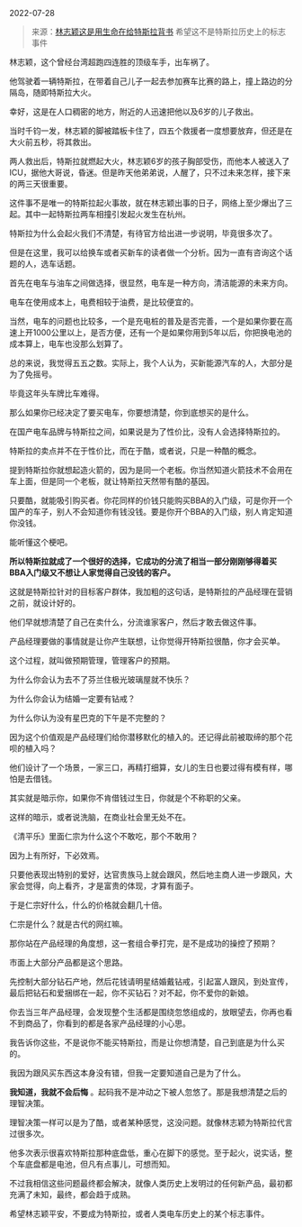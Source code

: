 2022-07-28

> 来源：[林志颖这是用生命在给特斯拉背书](http://mp.weixin.qq.com/s?__biz=MzU3NDc5Nzc0NQ==&mid=2247519427&idx=1&sn=bb24cc1f3a11d17dd5a2550c0c72922d&chksm=fd2e2e1dca59a70b04cb6df2427dbcdd44b397f301e189731d570da71d64d809ebbed189f31b&scene=27#wechat_redirect)
> 希望这不是特斯拉历史上的标志事件

林志颖，这个曾经台湾超跑四连胜的顶级车手，出车祸了。  

  

他驾驶着一辆特斯拉，在带着自己儿子一起去参加赛车比赛的路上，撞上路边的分隔岛，随即特斯拉大火。

  

幸好，这是在人口稠密的地方，附近的人迅速把他以及6岁的儿子救出。  

  

当时千钧一发，林志颖的脚被踏板卡住了，四五个救援者一度想要放弃，但还是在大火前五秒，将其救出。

  

两人救出后，特斯拉就燃起大火，林志颖6岁的孩子胸部受伤，而他本人被送入了ICU，据他大哥说，昏迷。但是昨天他弟弟说，人醒了，只不过未来怎样，接下来的两三天很重要。  

  

这件事不是唯一的特斯拉起火事故，就在林志颖出事的日子，网络上至少爆出了三起。其中一起特斯拉两车相撞引发起火发生在杭州。

  

特斯拉为什么会起火我们不清楚，有待官方给出进一步说明，毕竟很多次了。  

  

但是在这里，我可以给换车或者买新车的读者做一个分析。因为一直有咨询这个话题的人，选车话题。

  

首先在电车与油车之间做选择，很显然，电车是一种方向，清洁能源的未来方向。  

  

电车在使用成本上，电费相较于油费，是比较便宜的。  

  

当然，电车的问题也比较多，一个是充电桩的普及是否完善，一个是如果你要在高速上开1000公里以上，是否方便，还有一个是如果你用到5年以后，你把换电池的成本算上，电车也没那么划算了。  

  

总的来说，我觉得五五之数。实际上，我个人认为，买新能源汽车的人，大部分是为了免摇号。  

  

毕竟这年头车牌比车难得。  

  

那么如果你已经决定了要买电车，你要想清楚，你到底想买的是什么。  

  

在国产电车品牌与特斯拉之间，如果说是为了性价比，没有人会选择特斯拉的。  

  

特斯拉的卖点并不在于性价比，而在于酷，或者说，只是一种酷的概念。  

  

提到特斯拉你就想起造火箭的，因为是同一个老板。你当然知道火箭技术不会用在车上面，但是同一个老板，就让特斯拉天然带有酷的基因。

  

只要酷，就能吸引购买者。你花同样的价钱只能购买BBA的入门级，可是你开一个国产的车子，别人不会知道你有钱没钱。要是你开个BBA的入门级，别人肯定知道你没钱。

  

能听懂这个梗吧。

  

 **所以特斯拉就成了一个很好的选择，它成功的分流了相当一部分刚刚够得着买BBA入门级又不想让人家觉得自己没钱的客户。**  

  

这就是特斯拉针对的目标客户群体，我加粗的这句话，是特斯拉的产品经理在营销之前，就设计好的。

  

他们早就想清楚了自己在卖什么，分流谁家客户，然后才敢去做这件事。

  

产品经理要做的事情就是让你产生联想，让你觉得开特斯拉很酷，你才会买单。

  

这个过程，就叫做预期管理，管理客户的预期。  

  

为什么你会认为去不了芬兰住极光玻璃屋就不快乐？

为什么你会认为结婚一定要有钻戒？

为什么你认为没有星巴克的下午是不完整的？

  

因为这个价值观是产品经理们给你潜移默化的植入的。还记得此前被取缔的那个花呗的植入吗？  

  

他们设计了一个场景，一家三口，再精打细算，女儿的生日也要过得有模有样，哪怕是去借钱。

  

其实就是暗示你，如果你不肯借钱过生日，你就是个不称职的父亲。

  

这样的暗示，或者说洗脑，在商业社会里无处不在。

  

《清平乐》里面仁宗为什么这个不敢吃，那个不敢用？

  

因为上有所好，下必效焉。

  

只要他表现出特别的爱好，达官贵族马上就会跟风，然后地主商人进一步跟风，大家会觉得，向上看齐，才是富贵的体现，才算有面子。

  

于是仁宗好什么，什么的价格就会翻几十倍。

  

仁宗是什么？就是古代的网红嘛。

  

那你站在产品经理的角度想，这一套组合拳打完，是不是成功的操控了预期？

  

市面上大部分产品都是这个思路。

  

先控制大部分钻石产地，然后花钱请明星结婚戴钻戒，引起富人跟风，到处宣传，最后把钻石和爱捆绑在一起，你不买钻石？对不起，你不爱你的新娘。

  

你去当三年产品经理，会发现整个生活都是围绕忽悠组成的，放眼望去，你再也看不到商品了，你看到的都是各家产品经理的小心思。

  

我告诉你这些，不是说你不能买特斯拉，而是让你想清楚，自己到底是为什么买的。  

  

我因为跟风买东西这本身没有错，但我一定要知道自己是为了什么。  

  

 **我知道，我就不会后悔** 。起码我不是冲动之下被人忽悠了。那是我想清楚之后的理智决策。  

  

理智决策一样可以是为了酷，或者某种感觉，这没问题。就像林志颖为特斯拉代言过很多次。  

  

他多次表示很喜欢特斯拉那种底盘低，重心在脚下的感觉。至于起火，说实话，整个车底盘都是电池，但凡有点事儿，可想而知。

  

不过我相信这些问题最终都会解决，就像人类历史上发明过的任何新产品，最初都充满了未知，最终，都会趋于成熟。

  

希望林志颖平安，不要成为特斯拉，或者人类电车历史上的某个标志事件。

